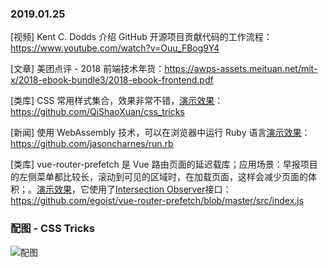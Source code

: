 ### 2019.01.25

[视频] Kent C. Dodds 介绍 GitHub 开源项目贡献代码的工作流程：<https://www.youtube.com/watch?v=Ouu_FBog9Y4> 

[文章] 美团点评 - 2018 前端技术年货：<https://awps-assets.meituan.net/mit-x/2018-ebook-bundle3/2018-ebook-frontend.pdf>

[类库] CSS 常用样式集合，效果非常不错，[演示效果](https://qishaoxuan.github.io/css_tricks/)：<https://github.com/QiShaoXuan/css_tricks> 

[新闻] 使用 WebAssembly 技术，可以在浏览器中运行 Ruby 语言[演示效果](https://runrb.io/)：<https://github.com/jasoncharnes/run.rb>

[类库] vue-router-prefetch 是 Vue 路由页面的延迟载库；应用场景：早报项目的左侧菜单都比较长，滚动到可见的区域时，在加载页面，这样会减少页面的体积；。[演示效果](https://stackblitz.com/edit/vue-nr9q5u)，它使用了[Intersection Observer](https://developer.mozilla.org/zh-CN/docs/Web/API/IntersectionObserver)接口：<https://github.com/egoist/vue-router-prefetch/blob/master/src/index.js> 

### 配图 - CSS Tricks
![配图](http://ww1.sinaimg.cn/large/62bfa70bly1fziodf7jdzj216y0vyn68.jpg)
